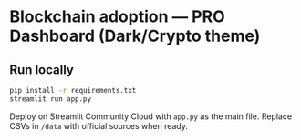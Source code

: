 # Blockchain adoption — PRO Dashboard (Dark/Crypto theme)

## Run locally
```bash
pip install -r requirements.txt
streamlit run app.py
```
Deploy on Streamlit Community Cloud with `app.py` as the main file.
Replace CSVs in `/data` with official sources when ready.
